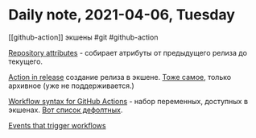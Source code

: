# Daily note,  2021-04-06, Tuesday

[[github-action]] экшены #git #github-action

[Repository attributes](https://github.com/marketplace/actions/repository-attributes) - собирает атрибуты от предыдущего релиза до текущего. 

[Action in release](https://github.com/softprops/action-gh-release) создание релиза в экшене. [Тоже самое](https://github.com/actions/create-release), только архивное (уже не поддерживается.)

[Workflow syntax for GitHub Actions](https://docs.github.com/en/actions/reference/workflow-syntax-for-github-actions) - набор переменных, доступных в экшенах. [Вот список дефолтных](https://docs.github.com/en/actions/reference/environment-variables#default-environment-variables).

[Events that trigger workflows](https://docs.github.com/en/actions/reference/events-that-trigger-workflows#pull_request_target)
